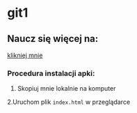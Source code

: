 # git1

## Naucz się więcej na:
[klikniej mnie](https://codeshare.io/50eYOm)

### Procedura instalacji apki:
1. Skopiuj mnie lokalnie na komputer

2.Uruchom plik ```index.html``` w przeglądarce
